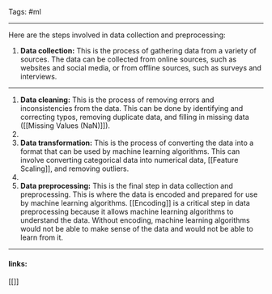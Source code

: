 
Tags: #ml 

------------------------------------------
Here are the steps involved in data collection and preprocessing:

1. **Data collection:** This is the process of gathering data from a variety of sources. The data can be collected from online sources, such as websites and social media, or from offline sources, such as surveys and interviews.
-------

1. **Data cleaning:** This is the process of removing errors and inconsistencies from the data. This can be done by identifying and correcting typos, removing duplicate data, and filling in missing data ([[Missing Values (NaN)]]).
2. 
3. **Data transformation:** This is the process of converting the data into a format that can be used by machine learning algorithms. This can involve converting categorical data into numerical data, [[Feature Scaling]], and removing outliers.
4. 
5. **Data preprocessing:** This is the final step in data collection and preprocessing. This is where the data is encoded and prepared for use by machine learning algorithms. [[Encoding]] is a critical step in data preprocessing because it allows machine learning algorithms to understand the data. Without encoding, machine learning algorithms would not be able to make sense of the data and would not be able to learn from it.


---------------------
#### links:
[[]]